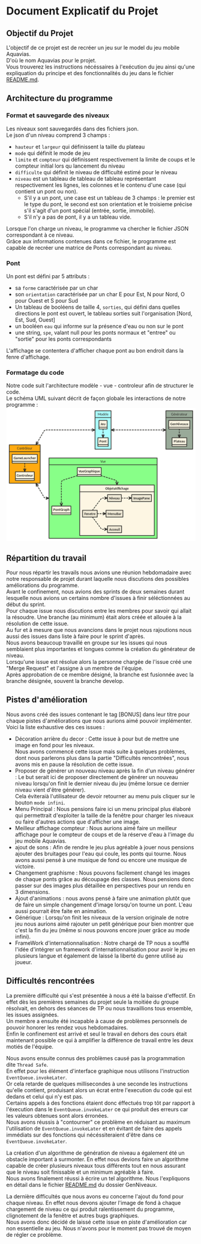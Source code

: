 # Document Explicatif du Projet

## Objectif du Projet
  
L'objectif de ce projet est de recréer un jeu sur le model du jeu mobile Aquavias.  
D'où le nom Aquavias pour le projet.  
Vous trouverez les instructions nécéssaires à l'exécution du jeu ainsi qu'une expliquation du principe et des fonctionnalités du jeu dans le fichier [README.md](../README.md).

## Architecture du programme

### Format et sauvegarde des niveaux

Les niveaux sont sauvegardés dans des fichiers json.  
Le json d'un niveau comprend 3 champs :  
  * `hauteur` et `largeur` qui définissent la taille du plateau  
  * `mode` qui définit le mode de jeu  
  * `limite` et `compteur` qui définissent respectivement la limite de coups et le compteur initial lors qu lancement du niveau  
  * `difficulte` qui définit le niveau de difficulté estimé pour le niveau  
  * `niveau` est un tableau de tableau de tableau représentant respectivement les lignes, les colonnes et le contenu d'une case (qui contient un pont ou non).  
    * S'il y a un pont, une case est un tableau de 3 champs : le premier est le type du pont, le second est son orientation et le troisieme précise s'il s'agit d'un pont spécial (entrée, sortie, immobile).  
    * S'il n'y a pas de pont, il y a un tableau vide.  

Lorsque l'on charge un niveau, le programme va chercher le fichier JSON correspondant à ce niveau.  
Grâce aux informations contenues dans ce fichier, le programme est capable de recréer une matrice de Ponts correspondant au niveau.
  
### Pont

Un pont est défini par 5 attributs :  
  * sa `forme` caractérisée par un char
  * son `orientation` caractérisée par un char E pour Est, N pour Nord, O pour Ouest et S pour Sud  
  * Un tableau de booléens de taille 4, `sorties`, qui défini dans quelles directions le pont est ouvert, le tableau sorties suit l'organisation [Nord, Est, Sud, Ouest]  
  * un booléen `eau` qui informe sur la présence d'eau ou non sur le pont
  * une string, `spe`, valant null pour les ponts normaux et "entree" ou "sortie" pour les ponts correspondants  

L'affichage se contentera d'afficher chaque pont au bon endroit dans la fenre d'affichage.  

### Formatage du code

Notre code suit l'architecture modèle - vue - controleur afin de structurer le code.  
Le schéma UML suivant décrit de façon globale les interactions de notre programme :  
![img](../resources/imgreadme/nomnoml.png)

## Répartition du travail

Pour nous répartir les travails nous avions une réunion hebdomadaire avec notre responsable de projet durant laquelle nous discutions des possibles améliorations du programme.  
Avant le confinement, nous avions des sprints de deux semaines durant lesquelle nous avions un certains nombre d'issues à finir séléctionnées au début du sprint.  
Pour chaque issue nous discutions entre les membres pour savoir qui allait la résoudre. Une branche (au minimum) était alors créée et allouée à la résolution de cette issue.  
Au fur et à mesure que nous avancions dans le projet nous rajoutions nous aussi des issues dans liste à faire pour le sprint d'après.  
Nous avons beaucoup travaillé en groupe sur les issues qui nous semblaient plus importantes et longues comme la création du générateur de niveau.  
Lorsqu'une issue est résolue alors la personne chargée de l'issue créé une "Merge Request" et l'assigne à un membre de l'équipe.  
Après approbation de ce membre désigné, la branche est fusionnée avec la branche désignée, souvent la branche develop.  
  
## Pistes d'amélioration
  
Nous avons créé des issues contenant le tag [BONUS] dans leur titre pour chaque pistes d'améliorations que nous aurions aimé pouvoir implémenter.  
Voici la liste exhaustive des ces issues :  
*  Décoration arrière du decor :  Cette issue à pour but de mettre une image en fond pour les niveaux.  
Nous avons commencé cette issue mais suite à quelques problèmes, dont nous parlerons plus dans la partie "Difficultés rencontrées", nous avons mis en pause la résolution de cette issue.  
*  Proposer de générer un nouveau niveau après la fin d'un niveau générer : Le but serait ici de proposer directement de générer un nouveau niveau lorsqu'on finit le dernier niveau du jeu (même lorsue ce dernier niveau vient d'être générer).  
Cela éviteraià l'utilisateur de devoir retourner au menu puis cliquer sur le bouton `mode infini`.
*  Menu Principal : Nous pensions faire ici un menu principal plus élaboré qui permettrait d'exploiter la taille de la fenêtre pour charger les niveaux ou faire d'autres actions que d'afficher une image.  
*  Meilleur affichage compteur : Nous aurions aimé faire un meilleur affichage pour le compteur de coups et de la réserve d'eau à l'image du jeu mobile Aquavias.  
*  ajout de sons : Afin de rendre le jeu plus agréable à jouer nous pensions ajouter des bruitages pour l'eau qui coule, les ponts qui tourne. Nous avons aussi pensé à une musique de fond ou encore une musique de victoire.  
*  Changement graphisme : Nous pouvons facilement changé les images de chaque ponts grâce au découpage des classes. Nous pensions donc passer sur des images plus détaillée en perspectives pour un rendu en 3 dimensions.  
*  Ajout d'animations : nous avons pensé à faire une animation plutôt que de faire un simple changement d'image lorsqu'on tourne un pont. L'eau aussi pourrait être faite en animation.  
*  Générique : Lorsqu'on finit les niveaux de la version originale de notre jeu nous aurions aimé rajouter un petit générique pour bien montrer que c'est la fin du jeu (même si nous pouvons encore jouer grâce au mode infini).  
*  FrameWork d'internationnalisation : Notre chargé de TP nous a soufflé l'idée d'intégrer un framework d'internationnalisation pour avoir le jeu en plusieurs langue et également de laissé la liberté du genre utilisé au joueur.


## Difficultés rencontrées  
  
La première difficulté qui s'est présentée à nous a été la baisse d'effectif. En effet dès les premières semaines du projet seule la moitiée du groupe résolvait, en dehors des séances de TP ou nous travaillions tous ensemble, les issues assignées.  
Un membre a ensuite été incapable à cause de problèmes personnels de pouvoir honorer les rendez vous hebdomadaires.  
Enfin le confinement est arrivé et seul le travail en dehors des cours était maintenant possible ce qui à amplifier la différence de travail entre les deux motiés de l'équipe.  
  
Nous avons ensuite connus des problèmes causé pas la programmation dite `Thread Safe`.  
En effet pour les élément d'interface graphique nous utilisons l'instruction `EventQueue.invokeLater`.  
Or cela retarde de quelques millisecondes à une seconde les instructions qu'elle contient, produisant alors un écrat entre l'execution du code qui est dedans et celui qui n'y est pas.  
Certains appels à des fonctions étaient donc éffectués trop tôt par rapport à l'éxecution dans le `EventQueue.invokeLater` ce qui produit des erreurs car les valeurs obtenues sont alors érronées.  
Nous avons réussis à "contourner" ce problème en réduisant au maximum l'utilisation de `EventQueue.invokeLater` et en évitant de faire des appels immédiats sur des fonctions qui nécéssiteraient d'être dans ce `EventQueue.invokeLater`.  
  
La création d'un algorithme de génération de niveau a également été un obstacle important à surmonter. En effet nous devions faire un algorithme capable de créer plusieurs niveaux tous différents tout en nous assurant que le niveau soit finissable et un minimum agréable à faire.  
Nous avons finalement réussi à écrire un tel algorithme. Nous l'expliquons en détail dans le fichier [README.md](../GenNiveaux/README.md) du dossier GenNiveaux.  
  
La dernière difficultés que nous avons eu concerne l'ajout du fond pour chaque niveau. En effet nous devons ajouter l'image de fond à chaque chargement de niveau ce qui produit ralentissement du programme, clignotement de la fenêtre et autres bugs graphiques.  
Nous avons donc décidé de laissé cette issue en piste d'amélioration car non essentielle au jeu. Nous n'avons pour le moment pas trouvé de moyen de régler ce problème.  